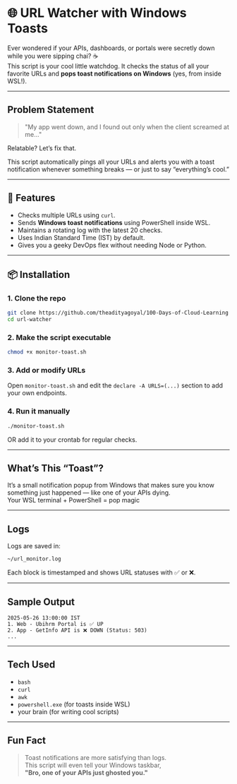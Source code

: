 # 🌐 URL Watcher with Windows Toasts 

Ever wondered if your APIs, dashboards, or portals were secretly down while you were sipping chai? ☕  
This script is your cool little watchdog. It checks the status of all your favorite URLs and **pops toast notifications on Windows** (yes, from inside WSL!).

---

## Problem Statement

> "My app went down, and I found out only when the client screamed at me..."

Relatable? Let’s fix that.

This script automatically pings all your URLs and alerts you with a toast notification whenever something breaks — or just to say “everything’s cool.”

---

## 🔧 Features

- Checks multiple URLs using `curl`.
- Sends **Windows toast notifications** using PowerShell inside WSL.
- Maintains a rotating log with the latest 20 checks.
- Uses Indian Standard Time (IST) by default.
- Gives you a geeky DevOps flex without needing Node or Python.

---

## 📦 Installation

### 1. Clone the repo

```bash
git clone https://github.com/theadityagoyal/100-Days-of-Cloud-Learning
cd url-watcher
```

### 2. Make the script executable

```bash
chmod +x monitor-toast.sh
```

### 3. Add or modify URLs

Open `monitor-toast.sh` and edit the `declare -A URLS=(...)` section to add your own endpoints.

### 4. Run it manually

```bash
./monitor-toast.sh
```

OR add it to your crontab for regular checks.

---

## What’s This “Toast”?

It’s a small notification popup from Windows that makes sure you know something just happened — like one of your APIs dying.  
Your WSL terminal + PowerShell = pop magic 

---

## Logs

Logs are saved in:

```bash
~/url_monitor.log
```

Each block is timestamped and shows URL statuses with ✅ or ❌.

---

## Sample Output

```text
2025-05-26 13:00:00 IST
1. Web - Ubihrm Portal is ✅ UP
2. App - GetInfo API is ❌ DOWN (Status: 503)
...
```

---

## Tech Used

- `bash`
- `curl`
- `awk`
- `powershell.exe` (for toasts inside WSL)
-  your brain (for writing cool scripts)

---

## Fun Fact

> Toast notifications are more satisfying than logs.  
> This script will even tell your Windows taskbar,  
> **"Bro, one of your APIs just ghosted you."**
